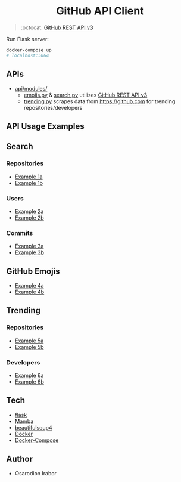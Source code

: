 <h1 align="center">GitHub API Client</h1>

> :octocat: [GitHub REST API v3]

Run Flask server:
```bash
docker-compose up
# localhost:5064
```

APIs
---
- [api/modules/] 
    - [emojis.py] & [search.py] utilizes [GitHub REST API v3]
    - [trending.py] scrapes data from https://github.com for trending repositories/developers

API Usage Examples
----
## Search 
### Repositories
- [Example 1a](http://localhost:5064/api/search/repositories/stars:>1+forks:>1?sort=stars+forks&order=desc)
- [Example 1b](http://localhost:5064/api/search/repositories/stars:>1+forks:>1?sort=stars+forks&order=desc&refresh=true)

### Users    
- [Example 2a](http://localhost:5064/api/search/users/lightn?)
- [Example 2b](http://localhost:5064/api/search/users/lightn?refresh=true)

### Commits
- [Example 3a](http://localhost:5064/api/search/commits/test+repo:vuejs/vue)
- [Example 3b](http://localhost:5064/api/search/commits/test+repo:vuejs/vue?refresh=true)

## GitHub Emojis
- [Example 4a](http://localhost:5064/api/emojis)
- [Example 4b](http://localhost:5064/api/emojis?emoji=octocat)

## Trending
### Repositories
- [Example 5a](http://localhost:5064/api/trending)
- [Example 5b](http://localhost:5064/api/trending?since=weekly)

### Developers
- [Example 6a](http://localhost:5064/api/trending/developers)
- [Example 6b](http://localhost:5064/api/trending/developers?since=monthly)


Tech 
------
* [flask]
* [Mamba]
* [beautifulsoup4]
* [Docker]
* [Docker-Compose]

Author
--------
* Osarodion Irabor

[flask]: http://flask.pocoo.org/
[GitHub REST API v3]: https://developer.github.com/v3/
[Mamba]: https://pypi.org/project/mamba/
[Docker]: https://docs.docker.com/engine/reference/builder/#usage
[Docker-Compose]: https://docs.docker.com/compose/compose-file/
[beautifulsoup4]: https://pypi.org/project/beautifulsoup4/
[emojis.py]:./api/modules/emojis.py
[search.py]:./api/modules/search.py
[trending.py]:./api/modules/trending.py
[api/modules/]:./api/modules/